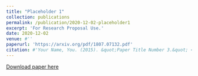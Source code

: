 ```yaml
---
title: "Placeholder 1"
collection: publications
permalink: /publication/2020-12-02-placeholder1
excerpt: 'For Research Proposal Use.'
date: 2020-12-02
venue: #''
paperurl: 'https://arxiv.org/pdf/1807.07132.pdf'
citation: #'Your Name, You. (2015). &quot;Paper Title Number 3.&quot; <i>Journal 1</i>. 1(3).'
---
```


[Download paper here](https://arxiv.org/pdf/1807.07132.pdf)

